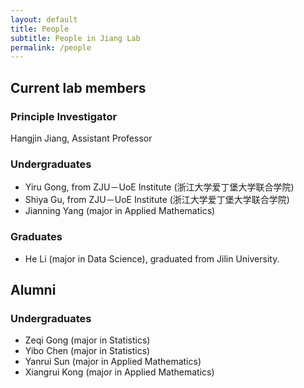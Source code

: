 ```yaml
---
layout: default
title: People
subtitle: People in Jiang Lab
permalink: /people
---
```


## Current lab members

### Principle Investigator
Hangjin Jiang, Assistant Professor

### Undergraduates
- Yiru Gong, from ZJU－UoE Institute (浙江大学爱丁堡大学联合学院)
- Shiya Gu, from ZJU－UoE Institute (浙江大学爱丁堡大学联合学院)
- Jianning Yang (major in Applied Mathematics)

### Graduates
- He Li (major in Data Science), graduated from Jilin University.

## Alumni

### Undergraduates
- Zeqi Gong (major in Statistics)
- Yibo Chen (major in Statistics)
- Yanrui Sun (major in Applied Mathematics)
- Xiangrui Kong (major in Applied Mathematics)
